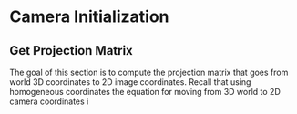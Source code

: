 # Camera Initialization

## Get Projection Matrix

The goal of this section is to compute the projection matrix that goes from world 3D coordinates to 2D image coordinates. Recall that using homogeneous coordinates the equation for moving from 3D world to 2D camera coordinates i

